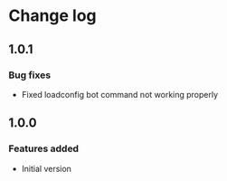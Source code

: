 # Change log
## 1.0.1
### Bug fixes
- Fixed loadconfig bot command not working properly

## 1.0.0
### Features added
- Initial version
